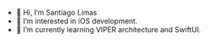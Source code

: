 - 👋 Hi, I’m Santiago Limas
- 👀 I’m interested in iOS development.
- 🌱 I’m currently learning VIPER architecture and SwiftUI.

<!---
santiagolimasglobant/santiagolimasglobant is a ✨ special ✨ repository because its `README.md` (this file) appears on your GitHub profile.
You can click the Preview link to take a look at your changes.
--->
